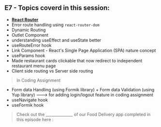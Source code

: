 ## E7 - Topics coverd in this session:

- [**React Router**](https://reactrouter.com)
- Error route handling using `react-router-dom`
- Dynamic Routing
- Outlet Component
- understanding useEffect and useState better
- useRouteError hook
- Link Component - React's Single Page Application (SPA) nature concept
- useParams hook
- Made restaurant cards clickable that now redirect to independent restaurant menu page
- Client side routing vs Server side routing
>  In Coding Assignment
- Form data Handling (using Formik library) + Form data Validation (using Yup library) ---> for adding login/logout feature in coding assignment
- useNavigate hook
- useFormik hook

>  Check out the ______________ of our Food Delivery app completed in this episode here : 
